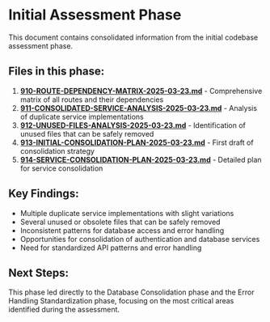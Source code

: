 # Initial Assessment Phase

This document contains consolidated information from the initial codebase assessment phase.

## Files in this phase:

1. [**910-ROUTE-DEPENDENCY-MATRIX-2025-03-23.md**](./910-ROUTE-DEPENDENCY-MATRIX-2025-03-23.md) - Comprehensive matrix of all routes and their dependencies
2. [**911-CONSOLIDATED-SERVICE-ANALYSIS-2025-03-23.md**](./911-CONSOLIDATED-SERVICE-ANALYSIS-2025-03-23.md) - Analysis of duplicate service implementations
3. [**912-UNUSED-FILES-ANALYSIS-2025-03-23.md**](./912-UNUSED-FILES-ANALYSIS-2025-03-23.md) - Identification of unused files that can be safely removed
4. [**913-INITIAL-CONSOLIDATION-PLAN-2025-03-23.md**](./913-INITIAL-CONSOLIDATION-PLAN-2025-03-23.md) - First draft of consolidation strategy
5. [**914-SERVICE-CONSOLIDATION-PLAN-2025-03-23.md**](./914-SERVICE-CONSOLIDATION-PLAN-2025-03-23.md) - Detailed plan for service consolidation

## Key Findings:

- Multiple duplicate service implementations with slight variations
- Several unused or obsolete files that can be safely removed
- Inconsistent patterns for database access and error handling
- Opportunities for consolidation of authentication and database services
- Need for standardized API patterns and error handling

## Next Steps:

This phase led directly to the Database Consolidation phase and the Error Handling Standardization phase, focusing on the most critical areas identified during the assessment.